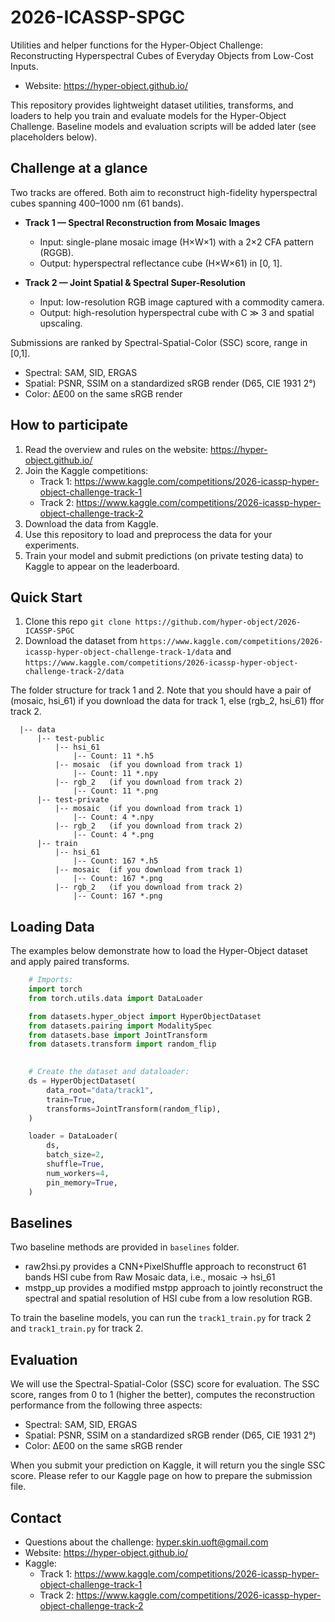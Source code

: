 
# 2026-ICASSP-SPGC

Utilities and helper functions for the Hyper-Object Challenge:
Reconstructing Hyperspectral Cubes of Everyday Objects from Low-Cost Inputs.

- Website: https://hyper-object.github.io/

This repository provides lightweight dataset utilities, transforms, and loaders to help you train and evaluate models for the Hyper-Object Challenge. Baseline models and evaluation scripts will be added later (see placeholders below).


## Challenge at a glance

Two tracks are offered. Both aim to reconstruct high-fidelity hyperspectral cubes spanning 400–1000 nm (61 bands).

- **Track 1 — Spectral Reconstruction from Mosaic Images**
  - Input: single-plane mosaic image (H×W×1) with a 2×2 CFA pattern (RGGB).
  - Output: hyperspectral reflectance cube (H×W×61) in [0, 1].

- **Track 2 — Joint Spatial & Spectral Super-Resolution**
  - Input: low-resolution RGB image captured with a commodity camera.
  - Output: high-resolution hyperspectral cube with C ≫ 3 and spatial upscaling.


Submissions are ranked by Spectral-Spatial-Color (SSC) score, range in [0,1].
- Spectral: SAM, SID, ERGAS
- Spatial: PSNR, SSIM on a standardized sRGB render (D65, CIE 1931 2°)
- Color: ΔE00 on the same sRGB render


## How to participate

1. Read the overview and rules on the website: https://hyper-object.github.io/
2. Join the Kaggle competitions:
   - Track 1: https://www.kaggle.com/competitions/2026-icassp-hyper-object-challenge-track-1
   - Track 2: https://www.kaggle.com/competitions/2026-icassp-hyper-object-challenge-track-2
3. Download the data from Kaggle.
4. Use this repository to load and preprocess the data for your experiments.
5. Train your model and submit predictions (on private testing data) to Kaggle to appear on the leaderboard.


## Quick Start
1. Clone this repo `git clone https://github.com/hyper-object/2026-ICASSP-SPGC`
2. Download the dataset from `https://www.kaggle.com/competitions/2026-icassp-hyper-object-challenge-track-1/data` and `https://www.kaggle.com/competitions/2026-icassp-hyper-object-challenge-track-2/data`

The folder structure for track 1 and 2. Note that you should have a pair of (mosaic, hsi_61) if you download the data for track 1, else (rgb_2, hsi_61) ffor track 2.
```
  |-- data
      |-- test-public
          |-- hsi_61
              |-- Count: 11 *.h5
          |-- mosaic  (if you download from track 1)
              |-- Count: 11 *.npy
          |-- rgb_2   (if you download from track 2)
              |-- Count: 11 *.png
      |-- test-private
          |-- mosaic  (if you download from track 1)
              |-- Count: 4 *.npy
          |-- rgb_2   (if you download from track 2)
              |-- Count: 4 *.png
      |-- train
          |-- hsi_61
              |-- Count: 167 *.h5
          |-- mosaic  (if you download from track 1)
              |-- Count: 167 *.png
          |-- rgb_2   (if you download from track 2)
              |-- Count: 167 *.png
```




## Loading Data

The examples below demonstrate how to load the Hyper-Object dataset and apply paired transforms.

```python
    # Imports:
    import torch
    from torch.utils.data import DataLoader

    from datasets.hyper_object import HyperObjectDataset
    from datasets.pairing import ModalitySpec
    from datasets.base import JointTransform
    from datasets.transform import random_flip

  
    # Create the dataset and dataloader:
    ds = HyperObjectDataset(
        data_root="data/track1",
        train=True,
        transforms=JointTransform(random_flip),
    )

    loader = DataLoader(
        ds,
        batch_size=2,
        shuffle=True,
        num_workers=4,
        pin_memory=True,
    )
```

## Baselines
Two baseline methods are provided in `baselines` folder. 
- raw2hsi.py provides a CNN+PixelShuffle approach to reconstruct 61 bands HSI cube from Raw Mosaic data, i.e., mosaic -> hsi_61
- mstpp_up provides a modified mstpp approach to jointly reconstruct the spectral and spatial resolution of HSI cube from a low resolution RGB. 

To train the baseline models, you can run the `track1_train.py` for track 2 and `track1_train.py` for track 2.


## Evaluation
We will use the Spectral-Spatial-Color (SSC) score for evaluation. The SSC score, ranges from 0 to 1 (higher the better), computes the reconstruction performance from the following three aspects:
- Spectral: SAM, SID, ERGAS
- Spatial: PSNR, SSIM on a standardized sRGB render (D65, CIE 1931 2°)
- Color: ΔE00 on the same sRGB render

When you submit your prediction on Kaggle, it will return you the single SSC score. Please refer to our Kaggle page on how to prepare the submission file.



## Contact

- Questions about the challenge: hyper.skin.uoft@gmail.com
- Website: https://hyper-object.github.io/
- Kaggle:
  - Track 1: https://www.kaggle.com/competitions/2026-icassp-hyper-object-challenge-track-1
  - Track 2: https://www.kaggle.com/competitions/2026-icassp-hyper-object-challenge-track-2
